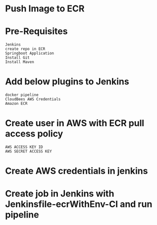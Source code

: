 # Push Image to ECR

# Pre-Requisites 
    Jenkins
    create repo in ECR
    Springboot Application
    Install Git
    Install Maven
# Add below plugins to Jenkins
    docker pipeline
    CloudBees AWS Credentials
    Amazon ECR
# Create user in AWS with ECR pull access policy
    AWS ACCESS KEY ID
    AWS SECRET ACCESS KEY 
# Create AWS credentials in jenkins
# Create job in Jenkins with Jenkinsfile-ecrWithEnv-CI and run pipeline
